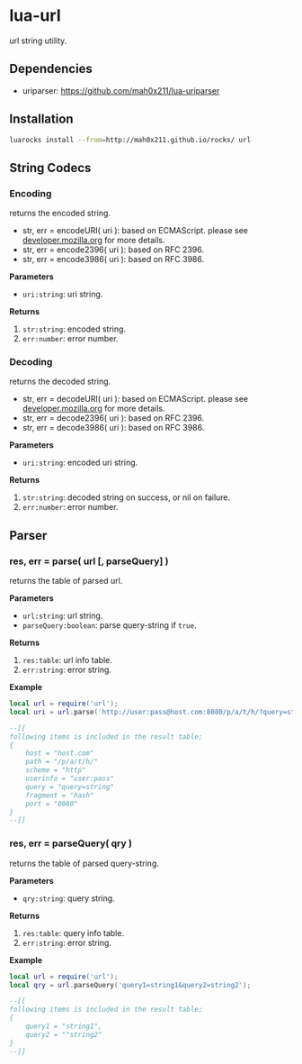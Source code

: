 lua-url
====

url string utility.

## Dependencies

- uriparser: <https://github.com/mah0x211/lua-uriparser>


## Installation

```sh
luarocks install --from=http://mah0x211.github.io/rocks/ url
```


## String Codecs

### Encoding

returns the encoded string.

- str, err = encodeURI( uri ): based on ECMAScript. please see [developer.mozilla.org](https://developer.mozilla.org/en-US/docs/Web/JavaScript/Reference/Global_Objects/encodeURI) for more details.
- str, err = encode2396( uri ): based on RFC 2396.
- str, err = encode3986( uri ): based on RFC 3986.

**Parameters**

- `uri:string`: uri string.

**Returns**

1. `str:string`: encoded string.
2. `err:number`: error number.


### Decoding

returns the decoded string.

- str, err = decodeURI( uri ): based on ECMAScript. please see [developer.mozilla.org](https://developer.mozilla.org/en-US/docs/Web/JavaScript/Reference/Global_Objects/decodeURI) for more details.
- str, err = decode2396( uri ): based on RFC 2396.
- str, err = decode3986( uri ): based on RFC 3986.

**Parameters**

- `uri:string`: encoded uri string.

**Returns**

1. `str:string`: decoded string on success, or nil on failure.
2. `err:number`: error number.


## Parser

### res, err = parse( url [, parseQuery] )

returns the table of parsed url.

**Parameters**

- `url:string`: url string.
- `parseQuery:boolean`: parse query-string if `true`.

**Returns**

1. `res:table`: url info table.
2. `err:string`: error string.

**Example**

```lua
local url = require('url');
local uri = url.parse('http://user:pass@host.com:8080/p/a/t/h/?query=string#hash');

--[[
following items is included in the result table;
{
    host = "host.com"
    path = "/p/a/t/h/"
    scheme = "http"
    userinfo = "user:pass"
    query = "query=string"
    fragment = "hash"
    port = "8080"
}
--]]
```

### res, err = parseQuery( qry )

returns the table of parsed query-string.

**Parameters**

- `qry:string`: query string.

**Returns**

1. `res:table`: query info table.
2. `err:string`: error string.

**Example**

```lua
local url = require('url');
local qry = url.parseQuery('query1=string1&query2=string2');

--[[
following items is included in the result table;
{
    query1 = "string1",
    query2 = ""string2"
}
--]]
```
